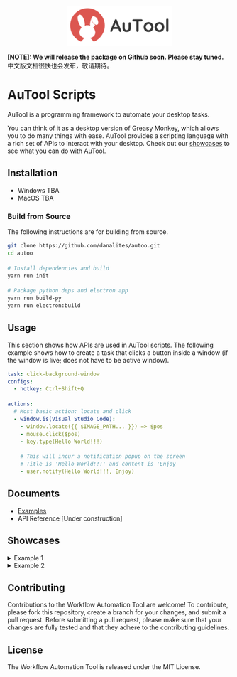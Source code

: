 <p align="center">
  <img src="imgs/banner.png" height="90" title="main">
</p>

**[NOTE]: We will release the package on Github soon. Please stay tuned.** 中文版文档很快也会发布，敬请期待。

# AuTool Scripts
AuTool is a programming framework to automate your desktop tasks. 

You can think of it as a desktop version of Greasy Monkey, which allows you to do many things with ease. AuTool provides a scripting language with a rich set of APIs to interact with your desktop. Check out our [showcases](#showcases) to see what you can do with AuTool.

## Installation
- Windows TBA
- MacOS TBA

### Build from Source
The following instructions are for building from source.

```bash
git clone https://github.com/danalites/autoo.git
cd autoo

# Install dependencies and build 
yarn run init

# Package python deps and electron app
yarn run build-py
yarn run electron:build
```

## Usage
This section shows how APIs are used in AuTool scripts. The following example shows how to create a task that clicks a button inside a window (if the window is live; does not have to be active window).

```yaml
task: click-background-window
configs:
  - hotkey: Ctrl+Shift+Q 

actions:
  # Most basic action: locate and click
  - window.is(Visual Studio Code):
    - window.locate({{ $IMAGE_PATH... }}) => $pos
    - mouse.click($pos)
    - key.type(Hello World!!!)

    # This will incur a notification popup on the screen
    # Title is 'Hello World!!!' and content is 'Enjoy
    - user.notify(Hello World!!!, Enjoy)
```

## Documents
- [Examples](https://danalites.github.io/autoo/docs/basics/apps-macos-display)
- API Reference [Under construction]

## Showcases
<details>
  <summary>Example 1</summary>
  
  - This is the content that will be hidden until the user clicks on the summary element.

</details>

<details>
  <summary>Example 2</summary>  
  - This is the content that will be hidden until the user clicks on the summary element.

</details>

## Contributing
Contributions to the Workflow Automation Tool are welcome! To contribute, please fork this repository, create a branch for your changes, and submit a pull request. Before submitting a pull request, please make sure that your changes are fully tested and that they adhere to the contributing guidelines.

## License
The Workflow Automation Tool is released under the MIT License.